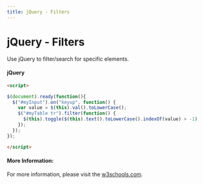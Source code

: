 ```yaml
---
title: jQuery - Filters
---
```


# jQuery - Filters


Use jQuery to filter/search for specific elements.

#### jQuery
```html
<script>
```
```javascript
$(document).ready(function(){
  $("#myInput").on("keyup", function() {
    var value = $(this).val().toLowerCase();
    $("#myTable tr").filter(function() {
      $(this).toggle($(this).text().toLowerCase().indexOf(value) > -1)
    });
  });
});
```
```html
</script>
```
#### More Information:

For more information, please visit the [w3schools.com](https://www.w3schools.com/jquery/jquery_filters.asp).
